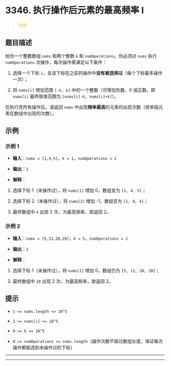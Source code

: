 # 3346. 执行操作后元素的最高频率 I
><span style="color:rgb(251,193,45)">中等</span>
## 题目描述

给你一个整数数组 `nums` 和两个整数 `k` 和 `numOperations`。你必须对 `nums` 执行 `numOperations` 次操作，每次操作需满足以下条件：



1. 选择一个下标 `i`，且该下标在之前的操作中**没有被选择过**（每个下标最多操作一次）；

2. 将 `nums[i]` 增加范围 `[-k, k]` 中的一个整数（可增加负数、0 或正数，即 `nums[i]` 最终取值范围为 `[nums[i]-k, nums[i]+k]`）。

在执行完所有操作后，请返回 `nums` 中出现**频率最高**的元素的出现次数（频率指元素在数组中出现的次数）。

## 示例

### 示例 1



* **输入**：`nums = [1,4,5]`，`k = 1`，`numOperations = 2`

* **输出**：`2`

* **解释**：

1. 选择下标 1（未操作过），将 `nums[1]` 增加 0，数组变为 `[1, 4, 5]`；

2. 选择下标 2（未操作过），将 `nums[2]` 增加 -1，数组变为 `[1, 4, 4]`；

3. 最终数组中 `4` 出现 2 次，为最高频率，故返回 2。

### 示例 2



* **输入**：`nums = [5,11,20,20]`，`k = 5`，`numOperations = 1`

* **输出**：`2`

* **解释**：

1. 选择下标 1（未操作过），将 `nums[1]` 增加 0，数组仍为 `[5, 11, 20, 20]`；

2. 最终数组中 `20` 出现 2 次，为最高频率，故返回 2。

## 提示



* `1 <= nums.length <= 10^5`

* `1 <= nums[i] <= 10^5`

* `0 <= k <= 10^5`

* `0 <= numOperations <= nums.length`（操作次数不超过数组长度，保证每次操作都能选到未操作过的下标）









***
***


























